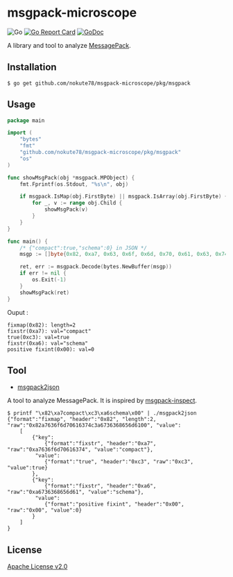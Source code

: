 # msgpack-microscope
![Go](https://github.com/nokute78/msgpack-microscope/workflows/Go/badge.svg)
[![Go Report Card](https://goreportcard.com/badge/github.com/nokute78/msgpack-microscope)](https://goreportcard.com/report/github.com/nokute78/msgpack-microscope)
[![GoDoc](https://godoc.org/github.com/nokute78/msgpack-microscope/pkg/msgpack?status.svg)](https://godoc.org/github.com/nokute78/msgpack-microscope/pkg/msgpack)

A library and tool to analyze [MessagePack](https://msgpack.org/).

## Installation
```
$ go get github.com/nokute78/msgpack-microscope/pkg/msgpack
```

## Usage

```go
package main

import (
	"bytes"
	"fmt"
	"github.com/nokute78/msgpack-microscope/pkg/msgpack"
	"os"
)

func showMsgPack(obj *msgpack.MPObject) {
	fmt.Fprintf(os.Stdout, "%s\n", obj)

	if msgpack.IsMap(obj.FirstByte) || msgpack.IsArray(obj.FirstByte) {
		for _, v := range obj.Child {
			showMsgPack(v)
		}
	}
}

func main() {
	/* {"compact":true,"schema":0} in JSON */
	msgp := []byte{0x82, 0xa7, 0x63, 0x6f, 0x6d, 0x70, 0x61, 0x63, 0x74, 0xc3, 0xa6, 0x73, 0x63, 0x68, 0x65, 0x6d, 0x61, 0x00}

	ret, err := msgpack.Decode(bytes.NewBuffer(msgp))
	if err != nil {
		os.Exit(-1)
	}
	showMsgPack(ret)
}
```

Ouput :
```
fixmap(0x82): length=2
fixstr(0xa7): val="compact"
true(0xc3): val=true
fixstr(0xa6): val="schema"
positive fixint(0x00): val=0
```

## Tool
* [msgpack2json](cmd/msgpack2json/README.md)

A tool to analyze MessagePack. It is inspired by [msgpack-inspect](https://github.com/tagomoris/msgpack-inspect).
```
$ printf "\x82\xa7compact\xc3\xa6schema\x00" | ./msgpack2json
{"format":"fixmap", "header":"0x82", "length":2, "raw":"0x82a7636f6d70616374c3a6736368656d6100", "value":
    [
        {"key":
            {"format":"fixstr", "header":"0xa7", "raw":"0xa7636f6d70616374", "value":"compact"},
         "value":
            {"format":"true", "header":"0xc3", "raw":"0xc3", "value":true}
        },
        {"key":
            {"format":"fixstr", "header":"0xa6", "raw":"0xa6736368656d61", "value":"schema"},
         "value":
            {"format":"positive fixint", "header":"0x00", "raw":"0x00", "value":0}
        }
    ]
}
```

## License

[Apache License v2.0](https://www.apache.org/licenses/LICENSE-2.0)
